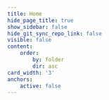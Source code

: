 ```yaml
---
title: Home
hide_page_title: true
show_sidebar: false
hide_git_sync_repo_link: false
visible: false
content:
    order:
        by: folder
        dir: asc
card_width: '3'
anchors:
    active: false
---
```

